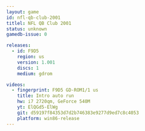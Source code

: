 ```yaml
---
layout: game
id: nfl-qb-club-2001
titlel: NFL QB Club 2001
status: unknown
gamedb-issue: 0

releases:
  - id: F9D5
    region: us
    version: 1.001
    discs: 1
    medium: gdrom

videos:
  - fingerprint: F9D5 GD-ROM1/1 us
    title: Intro auto run
    hw: i7 2720qm, GeForce 540M
    yt: ElQGd5-ElWg
    git: d59197f84353d7d2b746383e9277d9ed7c8c4053
    platform: win86-release
---
```

